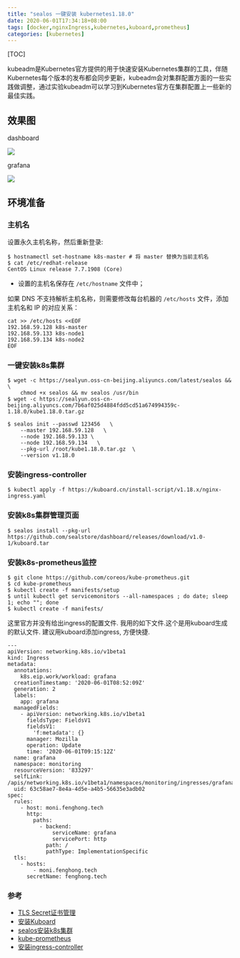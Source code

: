 ```yaml
---
title: "sealos 一键安装 kubernetes1.18.0"
date: 2020-06-01T17:34:18+08:00
tags: [docker,nginxIngress,kubernetes,kuboard,prometheus]
categories: [kubernetes]
---
```


[TOC]

kubeadm是Kubernetes官方提供的用于快速安装Kubernetes集群的工具，伴随Kubernetes每个版本的发布都会同步更新，kubeadm会对集群配置方面的一些实践做调整，通过实验kubeadm可以学习到Kubernetes官方在集群配置上一些新的最佳实践。

## 效果图

dashboard

![](http://pic.fenghong.tech/k8s/k8s_20200601171304.jpg)

grafana

![](http://pic.fenghong.tech/k8s/k8s_20200601171608.jpg)
## 环境准备

### 主机名

设置永久主机名称，然后重新登录:

```
$ hostnamectl set-hostname k8s-master # 将 master 替换为当前主机名
$ cat /etc/redhat-release 
CentOS Linux release 7.7.1908 (Core)
```

- 设置的主机名保存在 `/etc/hostname` 文件中；

如果 DNS 不支持解析主机名称，则需要修改每台机器的 `/etc/hosts` 文件，添加主机名和 IP 的对应关系：

```
cat >> /etc/hosts <<EOF
192.168.59.128 k8s-master
192.168.59.133 k8s-node1
192.168.59.134 k8s-node2
EOF
```

### 一键安装k8s集群

```
$ wget -c https://sealyun.oss-cn-beijing.aliyuncs.com/latest/sealos && \
    chmod +x sealos && mv sealos /usr/bin
$ wget -c https://sealyun.oss-cn-beijing.aliyuncs.com/7b6af025d4884fdd5cd51a674994359c-1.18.0/kube1.18.0.tar.gz

$ sealos init --passwd 123456   \
	--master 192.168.59.128   \
	--node 192.168.59.133 \
	--node 192.168.59.134   \
	--pkg-url /root/kube1.18.0.tar.gz  \
    --version v1.18.0
```

### 安装ingress-controller

```
$ kubectl apply -f https://kuboard.cn/install-script/v1.18.x/nginx-ingress.yaml
```

### 安装k8s集群管理页面

```
$ sealos install --pkg-url https://github.com/sealstore/dashboard/releases/download/v1.0-1/kuboard.tar
```

### 安装k8s-prometheus监控

```
$ git clone https://github.com/coreos/kube-prometheus.git
$ cd kube-prometheus
$ kubectl create -f manifests/setup
$ until kubectl get servicemonitors --all-namespaces ; do date; sleep 1; echo ""; done
$ kubectl create -f manifests/
```

这里官方并没有给出ingress的配置文件. 我用的如下文件.这个是用kuboard生成的默认文件. 建议用kuboard添加ingress, 方便快捷.

```
---
apiVersion: networking.k8s.io/v1beta1
kind: Ingress
metadata:
  annotations:
    k8s.eip.work/workload: grafana
  creationTimestamp: '2020-06-01T08:52:09Z'
  generation: 2
  labels:
    app: grafana
  managedFields:
    - apiVersion: networking.k8s.io/v1beta1
      fieldsType: FieldsV1
      fieldsV1:
        'f:metadata': {}
      manager: Mozilla
      operation: Update
      time: '2020-06-01T09:15:12Z'
  name: grafana
  namespace: monitoring
  resourceVersion: '833297'
  selfLink: /apis/networking.k8s.io/v1beta1/namespaces/monitoring/ingresses/grafana
  uid: 63c58ae7-8e4a-4d5e-a4b5-56635e3adb02
spec:
  rules:
    - host: moni.fenghong.tech
      http:
        paths:
          - backend:
              serviceName: grafana
              servicePort: http
            path: /
            pathType: ImplementationSpecific
  tls:
    - hosts:
        - moni.fenghong.tech
      secretName: fenghong.tech

```

### 参考

- [TLS Secret证书管理](https://blog.frognew.com/2018/09/using-helm-manage-tls-secret.html)
- [安装Kuboard](https://kuboard.cn/install/install-dashboard-offline.html)
- [sealos安装k8s集群](https://github.com/fanux/sealos)
- [kube-prometheus](https://github.com/coreos/kube-prometheus)
- [安装ingress-controller](https://kuboard.cn/install/install-k8s.html)


